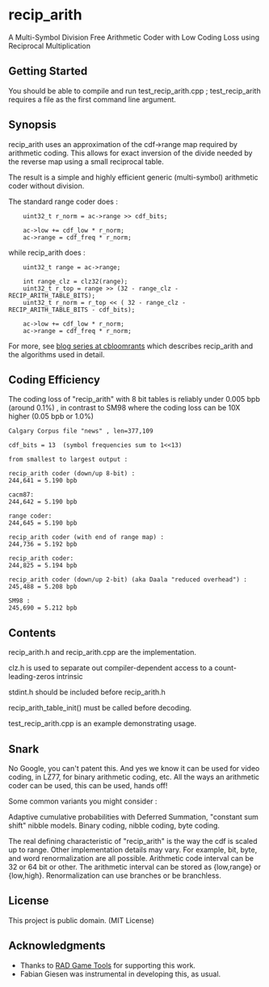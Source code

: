 # recip_arith
A Multi-Symbol Division Free Arithmetic Coder with Low Coding Loss using Reciprocal Multiplication

## Getting Started

You should be able to compile and run test_recip_arith.cpp ; test_recip_arith requires a file as the first command line argument.

## Synopsis

recip_arith uses an approximation of the cdf->range map required by arithmetic coding.  This allows for exact inversion of the divide needed by the reverse map using a small reciprocal table.

The result is a simple and highly efficient generic (multi-symbol) arithmetic coder without division.

The standard range coder does :

```
	uint32_t r_norm = ac->range >> cdf_bits;

	ac->low += cdf_low * r_norm;
	ac->range = cdf_freq * r_norm;
```

while recip_arith does :

```
	uint32_t range = ac->range;

	int range_clz = clz32(range);
	uint32_t r_top = range >> (32 - range_clz - RECIP_ARITH_TABLE_BITS);
	uint32_t r_norm = r_top << ( 32 - range_clz - RECIP_ARITH_TABLE_BITS - cdf_bits);
			
	ac->low += cdf_low * r_norm;
	ac->range = cdf_freq * r_norm;
```

For more, see [blog series at cbloomrants](http://cbloomrants.blogspot.com/2018/10/10-16-18-multi-symbol-division-free.html) which describes
recip_arith and the algorithms used in detail.

## Coding Efficiency

The coding loss of "recip_arith" with 8 bit tables is reliably under 0.005 bpb (around 0.1%) , in contrast to SM98 where the coding loss can be 10X
higher (0.05 bpb or 1.0%)

```
Calgary Corpus file "news" , len=377,109

cdf_bits = 13  (symbol frequencies sum to 1<<13)

from smallest to largest output :

recip_arith coder (down/up 8-bit) :                                244,641 = 5.190 bpb

cacm87:                                                            244,642 = 5.190 bpb

range coder:                                                       244,645 = 5.190 bpb

recip_arith coder (with end of range map) :                        244,736 = 5.192 bpb

recip_arith coder:                                                 244,825 = 5.194 bpb

recip_arith coder (down/up 2-bit) (aka Daala "reduced overhead") : 245,488 = 5.208 bpb

SM98 :                                                             245,690 = 5.212 bpb
```

## Contents

recip_arith.h and recip_arith.cpp are the implementation.

clz.h is used to separate out compiler-dependent access to a count-leading-zeros intrinsic

stdint.h should be included before recip_arith.h

recip_arith_table_init() must be called before decoding.

test_recip_arith.cpp is an example demonstrating usage.

## Snark

No Google, you can't patent this.  And yes we know it can be used for video coding, in LZ77, for binary arithmetic coding, etc.  All the ways an arithmetic coder can be used, this can be used, hands off!

Some common variants you might consider :

Adaptive cumulative probabilities with Deferred Summation, "constant sum shift" nibble models.  Binary coding, nibble coding, byte coding.

The real defining characteristic of "recip_arith" is the way the cdf is scaled up to range.  Other implementation details may vary.  For example,
bit, byte, and word renormalization are all possible.  Arithmetic code interval can be 32 or 64 bit or other.  The arithmetic interval can be
stored as {low,range} or {low,high}.  Renormalization can use branches or be branchless.

## License

This project is public domain.  (MIT License)

## Acknowledgments

* Thanks to [RAD Game Tools](http://www.radgametools.com/) for supporting this work.
* Fabian Giesen was instrumental in developing this, as usual.

